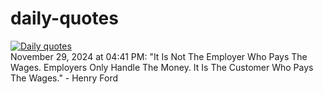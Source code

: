 # daily-quotes
[![Daily quotes](https://github.com/ceepu8/daily-quotes/actions/workflows/daily-quote.yml/badge.svg)](https://github.com/ceepu8/daily-quotes/actions/workflows/daily-quote.yml)<br/>
November 29, 2024 at 04:41 PM: "It Is Not The Employer Who Pays The Wages. Employers Only Handle The Money. It Is The Customer Who Pays The Wages." - Henry Ford
